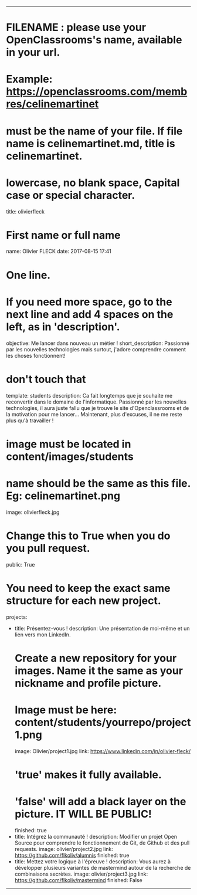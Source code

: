 ---

# FILENAME : please use your OpenClassrooms's name, available in your url.
# Example: https://openclassrooms.com/membres/celinemartinet
# must be the name of your file. If file name is celinemartinet.md, title is celinemartinet.
# lowercase, no blank space, Capital case or special character.
title: olivierfleck

# First name or full name
name: Olivier FLECK
date: 2017-08-15 17:41

# One line.
# If you need more space, go to the next line and add 4 spaces on the left, as in 'description'.
objective: Me lancer dans nouveau un métier !
short_description: Passionné par les nouvelles technologies mais surtout, j'adore comprendre comment les choses fonctionnent!

# don't touch that
template: students
description:
    Ca fait longtemps que je souhaite me reconvertir dans le domaine de l'informatique.
    Passionné par les nouvelles technologies, il aura juste fallu que je trouve le site 
    d'Openclassrooms et de la motivation pour me lancer... 
    Maintenant, plus d'excuses, il ne me reste plus qu'à travailler !

# image must be located in content/images/students
# name should be the same as this file. Eg: celinemartinet.png
image: olivierfleck.jpg

# Change this to True when you do you pull request.
public: True

# You need to keep the exact same structure for each new project.
projects:
  - title: Présentez-vous !
    description: Une présentation de moi-même et un lien vers mon LinkedIn.
    # Create a new repository for your images. Name it the same as your nickname and profile picture.
    # Image must be here: content/students/yourrepo/project1.png
    image: Olivier/project1.jpg
    link: https://www.linkedin.com/in/olivier-fleck/
    # 'true' makes it fully available.
    # 'false' will add a black layer on the picture. IT WILL BE PUBLIC!
    finished: true
  - title: Intégrez la communauté !
    description: Modifier un projet Open Source pour comprendre le fonctionnement de Git, de Github et des pull requests. 
    image: olivier/project2.jpg
    link: https://github.com/flkoliv/alumnis
    finished: true
  - title: Mettez votre logique à l'épreuve !
    description: Vous aurez à développer plusieurs variantes de mastermind autour de la recherche de combinaisons secrètes. 
    image: olivier/project3.jpg
    link: https://github.com/flkoliv/mastermind
    finished: False
	
---